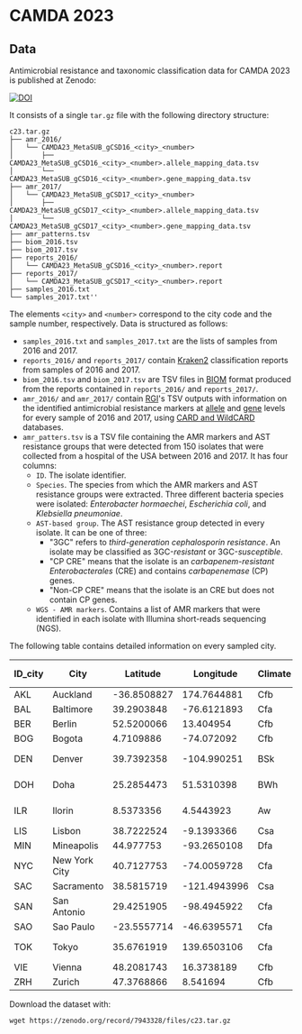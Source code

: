# CAMDA 2023

## Data

Antimicrobial resistance and taxonomic classification data for CAMDA 2023 is
published at Zenodo:

[![DOI](https://zenodo.org/badge/DOI/10.5281/zenodo.7943328.svg)](https://doi.org/10.5281/zenodo.7943328)

It consists of a single `tar.gz` file with the following directory structure:

```shell
c23.tar.gz
├── amr_2016/
│   └── CAMDA23_MetaSUB_gCSD16_<city>_<number>
│       ├── CAMDA23_MetaSUB_gCSD16_<city>_<number>.allele_mapping_data.tsv
│       └── CAMDA23_MetaSUB_gCSD16_<city>_<number>.gene_mapping_data.tsv
├── amr_2017/
│   └── CAMDA23_MetaSUB_gCSD17_<city>_<number>
│       ├── CAMDA23_MetaSUB_gCSD17_<city>_<number>.allele_mapping_data.tsv
│       └── CAMDA23_MetaSUB_gCSD17_<city>_<number>.gene_mapping_data.tsv
├── amr_patterns.tsv
├── biom_2016.tsv
├── biom_2017.tsv
├── reports_2016/
│   └── CAMDA23_MetaSUB_gCSD16_<city>_<number>.report
├── reports_2017/
│   └── CAMDA23_MetaSUB_gCSD17_<city>_<number>.report
├── samples_2016.txt
└── samples_2017.txt''
```

The elements `<city>` and `<number>` correspond to the city code and the sample
number, respectively. Data is structured as follows:

- `samples_2016.txt` and `samples_2017.txt` are the lists of samples from 2016
and 2017.
- `reports_2016/` and `reports_2017/` contain [Kraken2](https://ccb.jhu.edu/software/kraken2/) classification reports from samples of 2016 and 2017.
- `biom_2016.tsv` and `biom_2017.tsv` are TSV files in
[BIOM](https://biom-format.org/) format produced from the reports contained in
`reports_2016/` and `reports_2017/`.
- `amr_2016/` and `amr_2017/` contain [RGI](https://github.com/arpcard/rgi)'s
TSV outputs with information on the identified antimicrobial resistance markers at
[allele](https://github.com/arpcard/rgi#rgi-bwt-read-mapping-results-at-allele-level)
and [gene](https://github.com/arpcard/rgi#rgi-bwt-read-mapping-results-at-gene-level)
levels for every sample of 2016 and 2017, using
[CARD and WildCARD](https://card.mcmaster.ca/) databases.
- `amr_patters.tsv` is a TSV file containing the AMR markers and AST resistance
groups that were detected from 150 isolates that were collected from a hospital
of the USA between 2016 and 2017. It has four columns:
    - `ID`. The isolate identifier.
    - `Species`. The species from which the AMR markers and AST resistance groups
    were extracted. Three different bacteria species were isolated:
    *Enterobacter hormaechei*, *Escherichia coli*, and *Klebsiella pneumoniae*.
    - `AST-based group`. The AST resistance group detected in every isolate. It
    can be one of three:
        - "3GC" refers to *third-generation cephalosporin resistance*. An
        isolate may be classified as 3GC-*resistant* or 3GC-*susceptible*.
        - "CP CRE" means that the isolate is an *carbapenem-resistant
        Enterobacterales* (CRE) and contains *carbapenemase* (CP) genes.
        - "Non-CP CRE" means that the isolate is an CRE but does not contain
        CP genes.
    - `WGS - AMR markers`. Contains a list of AMR markers that were identified
    in each isolate with Illumina short-reads sequencing (NGS).

The following table contains detailed information on every sampled city.

|ID_city|City           |Latitude	|Longitude   |Climate|Year  |Notes on AMR
|-------|---------------|-----------|------------|-------|------|-----
|AKL	|Auckland       |-36.8508827| 174.7644881|Cfb    |2016  |
|BAL	|Baltimore      | 39.2903848| -76.6121893|Cfa    |2017  |
|BER	|Berlin         | 52.5200066|  13.404954 |Cfb    |2016  |
|BOG	|Bogota         |  4.7109886| -74.072092 |Cfb    |2016  |Incomplete
|DEN	|Denver         | 39.7392358|-104.990251 |BSk    |2016-7|
|DOH	|Doha           | 25.2854473|  51.5310398|BWh    |2016-7|
|ILR	|Ilorin         |  8.5373356|   4.5443923|Aw     |2016-7|Incomplete for 2016
|LIS	|Lisbon         | 38.7222524|  -9.1393366|Csa    |2016  |
|MIN	|Mineapolis     | 44.977753	| -93.2650108|Dfa    |2017  |
|NYC	|New York City  | 40.7127753| -74.0059728|Cfa    |2016-7|Incomplete for 2016
|SAC	|Sacramento	    | 38.5815719|-121.4943996|Csa    |2016  |
|SAN	|San Antonio	| 29.4251905| -98.4945922|Cfa    |2017  |
|SAO	|Sao Paulo	    |-23.5557714| -46.6395571|Cfa    |2017  |
|TOK	|Tokyo	        | 35.6761919| 139.6503106|Cfa    |2016-7|Incomplete for 2016
|VIE	|Vienna         | 48.2081743|  16.3738189|Cfb    |2017  |
|ZRH    |Zurich	        | 47.3768866|   8.541694 |Cfb    |2017  |

Download the dataset with:

```shell
wget https://zenodo.org/record/7943328/files/c23.tar.gz
```
